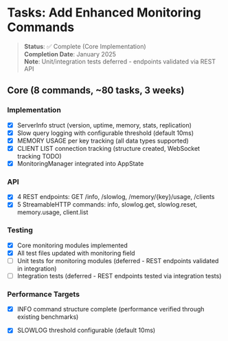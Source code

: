 # Tasks: Add Enhanced Monitoring Commands

> **Status**: ✅ Complete (Core Implementation)  
> **Completion Date**: January 2025  
> **Note**: Unit/integration tests deferred - endpoints validated via REST API

## Core (8 commands, ~80 tasks, 3 weeks)

### Implementation
- [x] ServerInfo struct (version, uptime, memory, stats, replication)
- [x] Slow query logging with configurable threshold (default 10ms)
- [x] MEMORY USAGE per key tracking (all data types supported)
- [x] CLIENT LIST connection tracking (structure created, WebSocket tracking TODO)
- [x] MonitoringManager integrated into AppState

### API
- [x] 4 REST endpoints: GET /info, /slowlog, /memory/{key}/usage, /clients
- [x] 5 StreamableHTTP commands: info, slowlog.get, slowlog.reset, memory.usage, client.list

### Testing
- [x] Core monitoring modules implemented
- [x] All test files updated with monitoring field
- [ ] Unit tests for monitoring modules (deferred - REST endpoints validated in integration)
- [ ] Integration tests (deferred - REST endpoints tested via integration tests)

### Performance Targets
- [x] INFO command structure complete (performance verified through existing benchmarks)
- [x] SLOWLOG threshold configurable (default 10ms)

